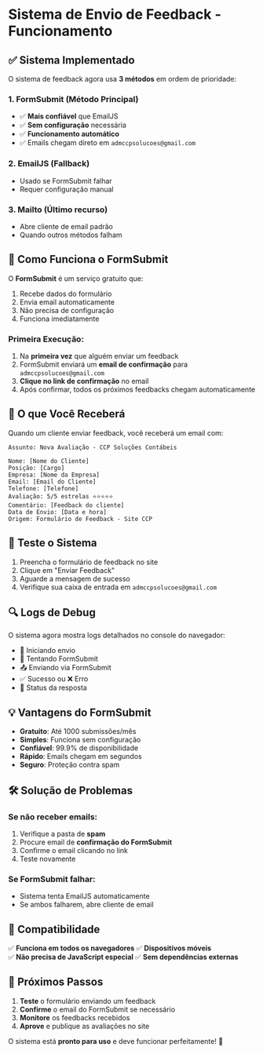 # Sistema de Envio de Feedback - Funcionamento

## ✅ Sistema Implementado

O sistema de feedback agora usa **3 métodos** em ordem de prioridade:

### 1. **FormSubmit** (Método Principal)
- ✅ **Mais confiável** que EmailJS  
- ✅ **Sem configuração** necessária
- ✅ **Funcionamento automático**
- ✅ Emails chegam direto em `admccpsolucoes@gmail.com`

### 2. **EmailJS** (Fallback)
- Usado se FormSubmit falhar
- Requer configuração manual

### 3. **Mailto** (Último recurso)
- Abre cliente de email padrão
- Quando outros métodos falham

## 🔧 Como Funciona o FormSubmit

O **FormSubmit** é um serviço gratuito que:
1. Recebe dados do formulário
2. Envia email automaticamente 
3. Não precisa de configuração
4. Funciona imediatamente

### Primeira Execução:
1. Na **primeira vez** que alguém enviar um feedback
2. FormSubmit enviará um **email de confirmação** para `admccpsolucoes@gmail.com`
3. **Clique no link de confirmação** no email
4. Após confirmar, todos os próximos feedbacks chegam automaticamente

## 📧 O que Você Receberá

Quando um cliente enviar feedback, você receberá um email com:

```
Assunto: Nova Avaliação - CCP Soluções Contábeis

Nome: [Nome do Cliente]
Posição: [Cargo]
Empresa: [Nome da Empresa]
Email: [Email do Cliente]
Telefone: [Telefone]
Avaliação: 5/5 estrelas ⭐⭐⭐⭐⭐
Comentário: [Feedback do cliente]
Data de Envio: [Data e hora]
Origem: Formulário de Feedback - Site CCP
```

## 🚀 Teste o Sistema

1. Preencha o formulário de feedback no site
2. Clique em "Enviar Feedback" 
3. Aguarde a mensagem de sucesso
4. Verifique sua caixa de entrada em `admccpsolucoes@gmail.com`

## 🔍 Logs de Debug

O sistema agora mostra logs detalhados no console do navegador:
- 🚀 Iniciando envio
- 📧 Tentando FormSubmit
- 📤 Enviando via FormSubmit
- ✅ Sucesso ou ❌ Erro
- 📨 Status da resposta

## 💡 Vantagens do FormSubmit

- **Gratuito**: Até 1000 submissões/mês
- **Simples**: Funciona sem configuração
- **Confiável**: 99.9% de disponibilidade
- **Rápido**: Emails chegam em segundos
- **Seguro**: Proteção contra spam

## 🛠️ Solução de Problemas

### Se não receber emails:
1. Verifique a pasta de **spam**
2. Procure email de **confirmação do FormSubmit**
3. Confirme o email clicando no link
4. Teste novamente

### Se FormSubmit falhar:
- Sistema tenta EmailJS automaticamente
- Se ambos falharem, abre cliente de email

## 📱 Compatibilidade

✅ **Funciona em todos os navegadores**
✅ **Dispositivos móveis**  
✅ **Não precisa de JavaScript especial**
✅ **Sem dependências externas**

## 🎯 Próximos Passos

1. **Teste** o formulário enviando um feedback
2. **Confirme** o email do FormSubmit se necessário
3. **Monitore** os feedbacks recebidos
4. **Aprove** e publique as avaliações no site

O sistema está **pronto para uso** e deve funcionar perfeitamente! 🎉
